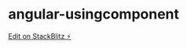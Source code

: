 # angular-usingcomponent

[Edit on StackBlitz ⚡️](https://stackblitz.com/edit/angular-usingcomponent)